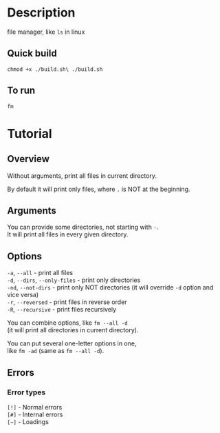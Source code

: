# Description
file manager, like `ls` in linux

## Quick build
``
chmod +x ./build.sh\
./build.sh
``

## To run
``
fm
``

# Tutorial

## Overview

Without arguments, print all files in current directory.

By default it will print only files, where `.` is NOT at the beginning.

## Arguments

You can provide some directories, not starting with `-`.\
It will print all files in every given directory.

## Options

`-a`, `--all` - print all files\
`-d`, `--dirs`, `--only-files` - print only directories\
`-nd`, `--not-dirs` - print only NOT directories (it will override `-d` option and vice versa)\
`-r`, `--reversed` - print files in reverse order\
`-R`, `--recursive` - print files recursively

You can combine options, like `fm --all -d`\
(it will print all directories in current directory).

You can put several one-letter options in one,\
like `fm -ad` (same as `fm --all -d`).

## Errors

### Error types

`[!]` - Normal errors\
`[#]` - Internal errors\
`[~]` - Loadings
